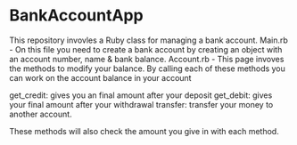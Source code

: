 # BankAccountApp
This repository invovles a  Ruby class for managing a bank account.
Main.rb - On this file you need to create a bank account by creating an object with an account number, name & bank balance.
Account.rb - This page invoves the methods to modify your balance.
By calling each of these methods you can work on the account balance in your account

get_credit: gives you an final amount after your deposit
get_debit: gives your final amount after your withdrawal
transfer: transfer your money to another account.

These methods will also check the amount you give in with each method.
